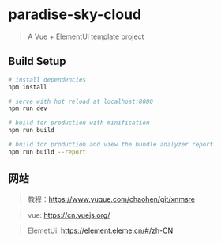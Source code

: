 # paradise-sky-cloud

> A Vue + ElementUi template project

## Build Setup

``` bash
# install dependencies
npm install

# serve with hot reload at localhost:8080
npm run dev

# build for production with minification
npm run build

# build for production and view the bundle analyzer report
npm run build --report
```
## 网站

> 教程：https://www.yuque.com/chaohen/git/xnmsre

> vue: https://cn.vuejs.org/

> ElemetUi: https://element.eleme.cn/#/zh-CN
